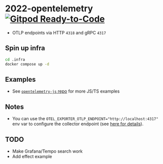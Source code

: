 # 2022-opentelemetry [![Gitpod Ready-to-Code](https://img.shields.io/badge/Gitpod-ready--to--code-908a85?logo=gitpod)](https://gitpod.io/#https://github.com/schickling-test/2022-opentelemetry)

- OTLP endpoints via HTTP `4318` and gRPC `4317`

## Spin up infra

```sh
cd .infra
docker compose up -d
```

## Examples

- See [`opentelemetry-js` repo](https://github.com/open-telemetry/opentelemetry-js) for more JS/TS examples

## Notes

- You can use the `OTEL_EXPORTER_OTLP_ENDPOINT="http://localhost:4317"` env var to configure the collector endpoint (see [here for details](https://github.com/open-telemetry/opentelemetry-specification/blob/main/specification/protocol/exporter.md)).

## TODO

- Make Grafana/Tempo search work
- Add effect example
